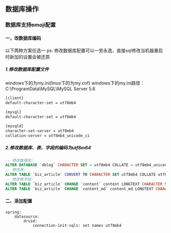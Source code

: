 ## 数据库操作

### 数据库支持emoji配置

#### 一，改数据库编码

以下两种方案任选一
ps: 修改数据库配置可以一劳永逸，直接sql修改当机器重启时新加的设置会被还原

##### 1.修改数据库配置文件

windows下的为my.ini(linux下的为my.cnf)
windows下的my.ini路径：C:\ProgramData\MySQL\MySQL Server 5.6

```bash
[client]
default-character-set = utf8mb4

[mysql]
default-character-set = utf8mb4

[mysqld]
character-set-server = utf8mb4
collation-server = utf8mb4_unicode_ci
```

##### 2.修改数据库、表、字段的编码为utf8m64

```sql
-- 修改数据库:
ALTER DATABASE `dblog` CHARACTER SET = utf8mb4 COLLATE = utf8mb4_unicode_ci;
-- 修改表:
ALTER TABLE `biz_article` CONVERT TO CHARACTER SET utf8mb4 COLLATE utf8mb4_unicode_ci;
-- 修改表字段:
ALTER TABLE `biz_article` CHANGE `content` content LONGTEXT CHARACTER SET utf8mb4 COLLATE utf8mb4_unicode_ci COMMENT '文章内容';
ALTER TABLE `biz_article` CHANGE `content_md` content_md LONGTEXT CHARACTER SET utf8mb4 COLLATE utf8mb4_unicode_ci COMMENT 'markdown版的文章内容';
```

#### 二、添加配置

```
spring:
    datasource:
        druid:
            connection-init-sqls: set names utf8mb4
```

